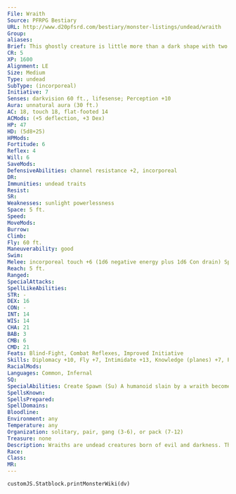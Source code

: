 ```yaml
---
File: Wraith
Source: PFRPG Bestiary
URL: http://www.d20pfsrd.com/bestiary/monster-listings/undead/wraith
Group: 
aliases: 
Brief: This ghostly creature is little more than a dark shape with two flickering pinpoints of light where its eyes should be.
CR: 5
XP: 1600
Alignment: LE
Size: Medium
Type: undead
SubType: (incorporeal)
Initiative: 7
Senses: darkvision 60 ft., lifesense; Perception +10
Aura: unnatural aura (30 ft.)
AC: 18, touch 18, flat-footed 14
ACMods: (+5 deflection, +3 Dex)
HP: 47
HD: (5d8+25)
HPMods: 
Fortitude: 6
Reflex: 4
Will: 6
SaveMods: 
DefensiveAbilities: channel resistance +2, incorporeal
DR: 
Immunities: undead traits
Resist: 
SR: 
Weaknesses: sunlight powerlessness
Space: 5 ft.
Speed: 
MoveMods: 
Burrow: 
Climb: 
Fly: 60 ft.
Maneuverability: good
Swim: 
Melee: incorporeal touch +6 (1d6 negative energy plus 1d6 Con drain) Special Attack create spawn
Reach: 5 ft.
Ranged: 
SpecialAttacks: 
SpellLikeAbilities: 
STR: -
DEX: 16
CON: -
INT: 14
WIS: 14
CHA: 21
BAB: 3
CMB: 6
CMD: 21
Feats: Blind-Fight, Combat Reflexes, Improved Initiative
Skills: Diplomacy +10, Fly +7, Intimidate +13, Knowledge (planes) +7, Perception +10, Sense Motive +10, Stealth +11
RacialMods: 
Languages: Common, Infernal
SQ: 
SpecialAbilities: Create Spawn (Su) A humanoid slain by a wraith becomes a wraith in 1d4 rounds. These spawn are less powerful than typical wraiths, and suffer a -2 penalty on all d20 rolls and checks, receive -2 hp per HD, and only drain 1d2 points of Constitution on a touch. Spawn are under the command of the wraith that created them until its death, at which point they lose their spawn penalties and become free-willed wraiths. They do not possess any of the abilities they had in life. Constitution Drain (Su) Creatures hit by a wraith's touch attack must succeed on a DC 17 Fortitude save or take 1d6 points of Constitution drain. On each successful attack, the wraith gains 5 temporary hit points. The save DC is Charisma-based. Lifesense (Su) A wraith notices and locates living creatures within 60 feet, just as if it possessed the blindsight ability. Sunlight Powerlessness (Ex) A wraith caught in sunlight cannot attack and is staggered. Unnatural Aura (Su) Animals do not willingly approach within 30 feet of a wraith, unless a master makes a DC 25 Handle Animal, Ride, or wild empathy check.
SpellsKnown: 
SpellsPrepared: 
SpellDomains: 
Bloodline: 
Environment: any
Temperature: any
Organization: solitary, pair, gang (3-6), or pack (7-12)
Treasure: none
Description: Wraiths are undead creatures born of evil and darkness. They hate light and living things, as they have lost much of their connection to their former lives. Dread Wraith A wraith that exists for long enough and feeds on enough life force undergoes an unholy transformation, becoming a creature known as a dread wraith. This causes the wraith to increase in size and strength, and to inf lict 2d6 points of negative energy damage and 1d8 Constitution drain with its incorporeal touch. You can create a dread wraith by applying the giant and advanced simple templates, or you can increase the basic wraith to a Large 16 HD undead.
Race: 
Class: 
MR: 
---
```

```dataviewjs
customJS.Statblock.printMonsterWiki(dv)
```
